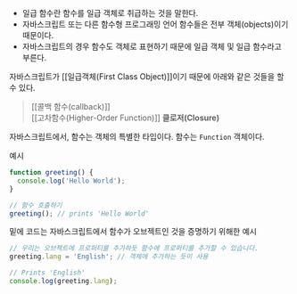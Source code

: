 
- 일급 함수란 함수를 일급 객체로 취급하는 것을 말한다. 
- 자바스크립트 또는 다른 함수형 프로그래밍 언어 함수들은 전부 객체(objects)이기 때문이다.
- 자바스크립트의 경우 함수도 객체로 표현하기 때문에 일급 객체 및 일급 함수라고 부른다. 

자바스크립트가 [[일급객체(First Class Object)]]이기 때문에 아래와 같은 것들을 할 수 있다.

> [[콜백 함수(callback)]]  
> [[고차함수(Higher-Order Function)]]
> **클로저(Closure)**


자바스크립트에서, 함수는 객체의 특별한 타입이다. 함수는 `Function` 객체이다.

예시

```js
function greeting() {
  console.log('Hello World');
}

// 함수 호출하기
greeting(); // prints 'Hello World'
```

밑에 코드는 자바스크립트에서 함수가 오브젝트인 것을 증명하기 위해한 예시

```js
// 우리는 오브젝트에 프로퍼티를 추가하듯 함수에 프로퍼티를 추가할 수 있습니다. 
greeting.lang = 'English'; // 객체에 추가하는 듯이 사용

// Prints 'English'
console.log(greeting.lang);
```